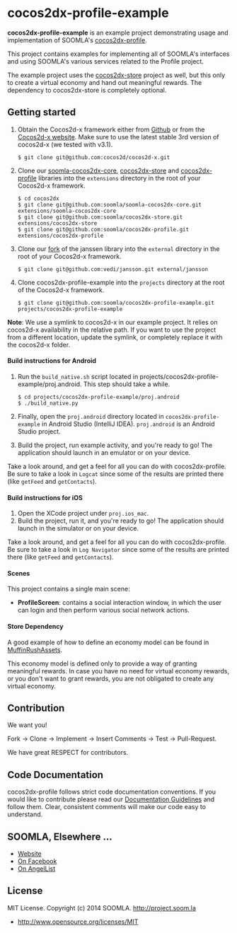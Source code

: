 # cocos2dx-profile-example

**cocos2dx-profile-example** is an example project demonstrating usage and implementation of SOOMLA's [cocos2dx-profile](http://github.com/soomla/cocos2dx-profile).

This project contains examples for implementing all of SOOMLA's interfaces and using SOOMLA's various services related to the Profile project.

The example project uses the [cocos2dx-store](https://github.com/soomla/cocos2dx-store) project as well, but this only to create a virtual economy and hand out meaningful rewards. The dependency to cocos2dx-store is completely optional.

## Getting started

1. Obtain the Cocos2d-x framework either from [Github](https://github.com/cocos2d/cocos2d-x) or from the [Cocos2d-x website](http://www.cocos2d-x.org/download). Make sure to use the latest stable 3rd version of cocos2d-x (we tested with v3.1).
    ```
    $ git clone git@github.com:cocos2d/cocos2d-x.git
    ```

2. Clone our [soomla-cocos2dx-core](https://github.com/soomla/soomla-cocos2dx-core), [cocos2dx-store](https://github.com/soomla/cocos2dx-store) and [cocos2dx-profile](https://github.com/soomla/cocos2dx-profile) libraries into the `extensions` directory in the root of your Cocos2d-x framework.
    ```
    $ cd cocos2dx
    $ git clone git@github.com:soomla/soomla-cocos2dx-core.git extensions/soomla-cocos2dx-core
    $ git clone git@github.com:soomla/cocos2dx-store.git extensions/cocos2dx-store
    $ git clone git@github.com:soomla/cocos2dx-profile.git extensions/cocos2dx-profile
    ```

3. Clone our [fork](https://github.com/vedi/jansson) of the janssen library into the `external` directory in the root of your Cocos2d-x framework.
    ```
    $ git clone git@github.com:vedi/jansson.git external/jansson
    ```

4. Clone cocos2dx-profile-example into the `projects` directory at the root of the Cocos2d-x framework.
    ```
    $ git clone git@github.com:soomla/cocos2dx-profile-example.git projects/cocos2dx-profile-example
    ```

**Note**: We use a symlink to cocos2d-x in our example project. It relies on cocos2d-x availability in the relative path. If you want to use the project from a different location, update the symlink, or completely replace it with the cocos2d-x folder.

#### Build instructions for Android

1. Run the `build_native.sh` script located in projects/cocos2dx-profile-example/proj.android. This step should take a while.
    ```
    $ cd projects/cocos2dx-profile-example/proj.android
    $ ./build_native.py
    ```

2. Finally, open the `proj.android` directory located in `cocos2dx-profile-example` in Android Studio (IntelliJ IDEA). `proj.android` is an Android Studio project.
3. Build the project, run example activity, and you're ready to go! The application should launch in an emulator or on your device.

Take a look around, and get a feel for all you can do with cocos2dx-profile. Be sure to take a look in `Logcat` since some of the results are printed there (like `getFeed` and `getContacts`).


#### Build instructions for iOS

1. Open the XCode project under `proj.ios_mac`.
2. Build the project, run it, and you're ready to go! The application should launch in the simulator or on your device.

Take a look around, and get a feel for all you can do with cocos2dx-profile. Be sure to take a look in `Log Navigator` since some of the results are printed there (like `getFeed` and `getContacts`).

#### Scenes

This project contains a single main scene:
- **ProfileScreen**: contains a social interaction window, in which the user can login and then perform various social network actions.

#### Store Dependency

A good example of how to define an economy model can be found in [MuffinRushAssets](https://github.com/soomla/cocos2dx-profile-example/blob/master/Classes/MuffinRushAssets.cpp).

This economy model is defined only to provide a way of granting meaningful rewards. In case you have no need for virtual economy rewards, or you don't want to grant rewards, you are not obligated to create any virtual economy.


## Contribution

We want you!

Fork -> Clone -> Implement -> Insert Comments -> Test -> Pull-Request.

We have great RESPECT for contributors.

## Code Documentation

cocos2dx-profile follows strict code documentation conventions. If you would like to contribute please read our [Documentation Guidelines](https://github.com/soomla/cocos2dx-profile/blob/master/documentation.md) and follow them. Clear, consistent  comments will make our code easy to understand.


## SOOMLA, Elsewhere ...

+ [Website](http://soom.la/)
+ [On Facebook](https://www.facebook.com/pages/The-SOOMLA-Project/389643294427376)
+ [On AngelList](https://angel.co/the-soomla-project)

## License

MIT License. Copyright (c) 2014 SOOMLA. http://project.soom.la
+ http://www.opensource.org/licenses/MIT
